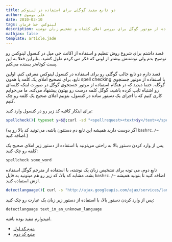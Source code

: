 ```yaml
---
title: دو تابع مفید گوگلی برای استفاده در لینوکس
author: علی موسوی
date: 2010-03-10
tags: لینوکس, خط فرمان
description: استفاده از موتور گوگل برای بررسی املای کلمات و تشخیص زبان نوشته.
mathjax: false
template: article.jade
---
```


قصد داشتم برای شروع روش تنظیم و استفاده از اکانت جی میل در کنسول لینوکس رو توضیح بدم ولی نوشتنش بیشتر از اونی که فکر می کردم طول کشید. بنابراین فعلا به این پست کوتاه‌تر بسنده می‌کنم.

قصد دارم دو تابع جالب گوگلی رو برای استفاده در کنسول لینوکس معرفی کنم. اولین تابع، برای تصحیح املای یک کلمه یا همون spell checking با استفاده از موتور جستجوی گوگله. حتما دیدید که در هنگام استفاده از موتور جستجوی گوگل در صورت اینکه کلمه‌ای رو اشتباه تایپ کرده باشید، گوگل کلمه درست رو بهتون پیشنهاد می‌کنه. ما می‌خوایم کاری کنیم که با اجرای یک دستور ساده در کنسول، بتونیم املای صحیح یک کلمه رو چک کنیم.

<span class="more"></span>

برای اینکار کافیه کد زیر رو در کنسول وارد کنید:

```bash
spellcheck(){ typeset y=$@;curl -sd "<spellrequest><text>$y</text></spellrequest>" https://www.google.com/tbproxy/spell|sed -n '/s="[0-9]"/{s/<[^>]*>/ /g;s/\t/ /g;s/ *\(.*\)/Suggestions: \1\n/g;p}'|tee >(grep -Eq '.*'||echo -e "OK");}
```
(اگر دوست دارید همیشه این تابع دم دستتون باشه، می‌تونید کد بالا رو به `bashrc./~` اضافه کنید.)

پس از وارد کردن دستور بالا به راحتی می‌تونید با استفاده از دستور زیر املای صحیح یک کلمه رو چک کنید:

```bash
spellcheck some_word
```


تابع دوم، می تونه برای تشخیص زبان یک نوشته، با استفاده از مترجم گوگل استفاده بشه. مشابه کد بالا، کد زیر رو هم میتونید به فایل `bashrc./~` اضافه کنید تا بتونید همیشه ازش استفاده کنید.

```bash
detectlanguage(){ curl -s "http://ajax.googleapis.com/ajax/services/language/detect?v=1.0&amp;q=$(echo "$@" | sed 's/ /%20/g')" | sed 's/{"responseData": {"language":"\([^"]*\)".*/\1\n/'; }
```

پس از وارد کردن دستور بالا، با استفاده از دستور زیر زبان یک عبارت رو چک کنید:

```bash
detectlanguage text_in_an_unknown_language
```

امیدوارم مفید بوده باشه.

- [منبع کد اول](http://www.commandlinefu.com/commands/view/4873/google-spell-checker)
- [منبع کد دوم](http://www.commandlinefu.com/commands/view/5035/detect-language-of-a-string)
